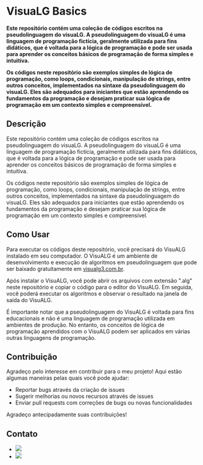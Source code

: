 <h1>VisuaLG Basics</h1>

<p><strong>Este repositório contém uma coleção de códigos escritos na pseudolinguagem do visuaLG. A pseudolinguagem do visuaLG é uma linguagem de programação fictícia, geralmente utilizada para fins didáticos, que é voltada para a lógica de programação e pode ser usada para aprender os conceitos básicos de programação de forma simples e intuitiva.

Os códigos neste repositório são exemplos simples de lógica de programação, como loops, condicionais, manipulação de strings, entre outros conceitos, implementados na sintaxe da pseudolinguagem do visuaLG. Eles são adequados para iniciantes que estão aprendendo os fundamentos da programação e desejam praticar sua lógica de programação em um contexto simples e compreensível.</strong></p>

<h2>Descrição</h2>

<p>Este repositório contém uma coleção de códigos escritos na pseudolinguagem do visuaLG. A pseudolinguagem do visuaLG é uma linguagem de programação fictícia, geralmente utilizada para fins didáticos, que é voltada para a lógica de programação e pode ser usada para aprender os conceitos básicos de programação de forma simples e intuitiva.</p>

<p>Os códigos neste repositório são exemplos simples de lógica de programação, como loops, condicionais, manipulação de strings, entre outros conceitos, implementados na sintaxe da pseudolinguagem do visuaLG. Eles são adequados para iniciantes que estão aprendendo os fundamentos da programação e desejam praticar sua lógica de programação em um contexto simples e compreensível.</p>

<h2>Como Usar</h2>
<p>Para executar os códigos deste repositório, você precisará do VisuALG instalado em seu computador. O VisuALG é um ambiente de desenvolvimento e execução de algoritmos em pseudolinguagem que pode ser baixado gratuitamente em <a href="https://visualg3.com.br/" target="_blank">visualg3.com.br</a>.</p>
<p>Após instalar o VisuALG, você pode abrir os arquivos com extensão ".alg" neste repositório e copiar o código para o editor do VisuALG. Em seguida, você poderá executar os algoritmos e observar o resultado na janela de saída do VisuALG.</p>
<p>É importante notar que a pseudolinguagem do VisuALG é voltada para fins educacionais e não é uma linguagem de programação utilizada em ambientes de produção. No entanto, os conceitos de lógica de programação aprendidos com o VisuALG podem ser aplicados em várias outras linguagens de programação.</p>

<h2>Contribuição</h2>
<p>Agradeço pelo interesse em contribuir para o meu projeto! Aqui estão algumas maneiras pelas quais você pode ajudar:</p>
<ul>
  <li>Reportar bugs através da criação de issues</li>
  <li>Sugerir melhorias ou novos recursos através de issues</li>
  <li>Enviar pull requests com correções de bugs ou novas funcionalidades</li>
</ul>
<p>Agradeço antecipadamente suas contribuições!</p>


<h2>Contato</h2>
<ul>
  <li><a href = "mailto:brunodevs00@gmail.com"><img src="https://img.shields.io/badge/-Gmail-%23333?style=for-the-badge&logo=gmail&logoColor=white"    target="_blank"></a></li>
  <li><a href="https://www.linkedin.com/in/brunombarreto/" target="_blank"><img src="https://img.shields.io/badge/-LinkedIn-%230077B5?style=for-the-badge&logo=linkedin&logoColor=white" target="_blank"></a></li>
</ul>
  
